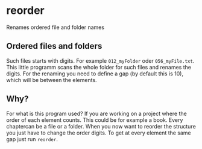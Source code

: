 # reorder
Renames ordered file and folder names

## Ordered files and folders

Such files starts with digits. For example `012_myFolder`  oder `056_myFile.txt`. This little programm scans the whole folder for such files and renames the digits. For the renaming you need to define a gap (by default this is 10), which will be between the elements.

## Why?

For what is this program used? If you are working on a project where the order of each element counts. This could be for example a book. Every chaptercan be a file or a folder. When you now want to reorder the structure you just have to change the order digits. To get at every element the same gap just run `reorder`. 
